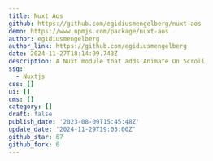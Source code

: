 ```yaml
---
title: Nuxt Aos
github: https://github.com/egidiusmengelberg/nuxt-aos
demo: https://www.npmjs.com/package/nuxt-aos
author: egidiusmengelberg
author_link: https://github.com/egidiusmengelberg
date: 2024-11-27T18:14:09.743Z
description: A Nuxt module that adds Animate On Scroll
ssg:
  - Nuxtjs
css: []
ui: []
cms: []
category: []
draft: false
publish_date: '2023-08-09T15:45:48Z'
update_date: '2024-11-29T19:05:00Z'
github_star: 67
github_fork: 6
---
```

